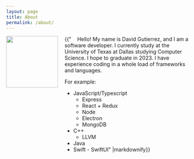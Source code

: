 ```yaml
---
layout: page
title: About
permalink: /about/
---
```


<image src="/portfolio/assets/niagara.jpg" style="width:10em; vertical-align: top"/>
<div style="display:inline-block; width:calc(100% - 12em); padding-left:1em">
{{"&nbsp;&nbsp;&nbsp;&nbsp;Hello! My name is David Gutierrez, and I am a software developer. I currently study at the University of Texas at Dallas studying Computer Science. I hope to graduate in 2023. I have experience coding in a whole load of frameworks and languages.

For example:

-   JavaScript/Typescript
    -   Express
    -   React + Redux
    -   Node
    -   Electron
    -   MongoDB
-   C++
    -   LLVM
-   Java
-   Swift - SwiftUI" |markdownify}}
</div>
